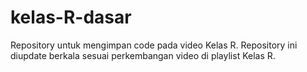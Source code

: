 # kelas-R-dasar
Repository untuk mengimpan code pada video Kelas R. Repository ini diupdate berkala sesuai perkembangan video di playlist Kelas R.


